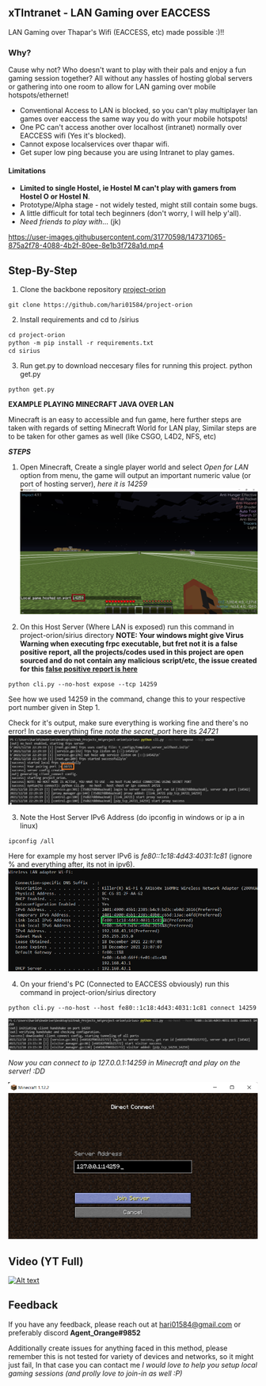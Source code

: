 ## xTIntranet - LAN Gaming over EACCESS
LAN Gaming over Thapar's Wifi (EACCESS, etc) made possible :)!!
### Why?
Cause why not? Who doesn't want to play with their pals and enjoy a fun gaming session together? All without any hassles of hosting global servers or gathering into one room to allow for LAN gaming over mobile hotspots/ethernet!

* Conventional Access to LAN is blocked, so you can't play multiplayer lan games over eaccess the same way you do with your mobile hotspots!
* One PC can't access another over localhost (intranet) normally over EACCESS wifi (Yes it's blocked).
* Cannot expose localservices over thapar wifi.
* Get super low ping because you are using Intranet to play games.
#### Limitations
* **Limited to single Hostel, ie Hostel M can't play with gamers from Hostel O or Hostel N**.
* Prototype/Alpha stage - not widely tested, might still contain some bugs.
* A little difficult for total tech beginners (don't worry, I will help y'all).
* *Need friends to play with*... (jk)

https://user-images.githubusercontent.com/31770598/147371065-875a2f78-4088-4b2f-80ee-8e1b3f728a1d.mp4


## Step-By-Step
1. Clone the backbone repository [project-orion](https://github.com/hari01584/project-orion)
```
git clone https://github.com/hari01584/project-orion
```
2. Install requirements and cd to /sirius
```
cd project-orion
python -m pip install -r requirements.txt
cd sirius
```
3. Run get.py to download neccesary files for running this project.
python get.py
```
python get.py
```

**EXAMPLE PLAYING MINECRAFT JAVA OVER LAN**

Minecraft is an easy to accessible and fun game, here further steps are taken with regards of setting Minecraft World for LAN play, Similar steps are to be taken for other games as well (like CSGO, L4D2, NFS, etc)

***STEPS***

1. Open Minecraft, Create a single player world and select *Open for LAN* option from menu, the game will output an important numeric value (or port of hosting server), *here it is 14259*
![game_open_lan](https://raw.githubusercontent.com/hari01584/xTIntranet/main/game_open_lan.png)

2. On this Host Server (Where LAN is exposed) run this command in project-orion/sirius directory
**NOTE: Your windows might give Virus Warning when executing frpc executable, but fret not it is a false positive report, all the projects/codes used in this project are open sourced and do not contain any malicious script/etc, the issue created for this [false positive report is here](https://github.com/fatedier/frp/issues/2095)**

```
python cli.py --no-host expose --tcp 14259
```
See how we used 14259 in the command, change this to your respective port number given in Step 1.

Check for it's output, make sure everything is working fine and there's no error! In case everything fine *note the secret_port* here its *24721*
![get_secret_port](https://raw.githubusercontent.com/hari01584/xTIntranet/main/get_secret_port.png)

3. Note the Host Server IPv6 Address (do ipconfig in windows or ip a in linux)
```
ipconfig /all
```

Here for example my host server IPv6 is *fe80::1c18:4d43:4031:1c81* (ignore % and everything after, its not in ipv6).
![see_ipv6](https://raw.githubusercontent.com/hari01584/xTIntranet/main/see_ipv6.png)

4. On your friend's PC (Connected to EACCESS obviously)  run this command in project-orion/sirius directory
```
python cli.py --no-host --host fe80::1c18:4d43:4031:1c81 connect 14259
```
![connect_secret_port](https://raw.githubusercontent.com/hari01584/xTIntranet/main/connect_secret_port.png)

*Now you can connect to ip *127.0.0.1:14259* in Minecraft and play on the server! :DD*

![local_connect_client](https://raw.githubusercontent.com/hari01584/xTIntranet/main/local_connect_client.png)

## Video (YT Full)
[![Alt text](https://img.youtube.com/vi/dvy7OiLBpoo/0.jpg)](https://www.youtube.com/watch?v=dvy7OiLBpoo)


## Feedback

If you have any feedback, please reach out at hari01584@gmail.com or preferably discord **Agent_Orange#9852**

Additionally create issues for anything faced in this method, please remember this is not tested for variety of devices and networks, so it might just fail, In that case you can contact me *I would love to help you setup local gaming sessions (and prolly love to join-in as well :P)*
